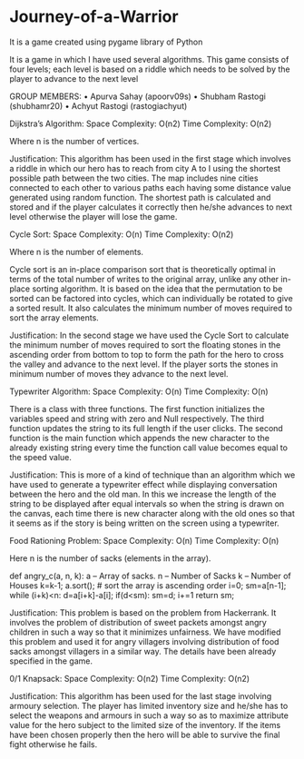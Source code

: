 # Journey-of-a-Warrior

It is a game created using pygame library of Python

It is a game in which I have used several algorithms. This game consists of four levels; each level is based on a riddle which needs to be solved by the player to advance to the next level

GROUP MEMBERS:
•	Apurva Sahay (apoorv09s)
•	Shubham Rastogi (shubhamr20)
•	Achyut Rastogi (rastogiachyut)

Dijkstra’s Algorithm:
Space Complexity:  O(n2)
Time Complexity: O(n2)

Where n is the number of vertices.

Justification:
This algorithm has been used in the first stage which involves a riddle in which our hero has to reach from city A to I using the shortest possible path between the two cities. The map includes nine cities connected to each other to various paths each having some distance value generated using random function. The shortest path is calculated and stored and if the player calculates it correctly then he/she advances to next level otherwise the player will lose the game.

Cycle Sort:
Space Complexity:  O(n)
Time Complexity: O(n2)

Where n is the number of elements.

Cycle sort is an in-place comparison sort that is theoretically optimal in terms of the total number of writes to the original array, unlike any other in-place sorting algorithm. It is based on the idea that the permutation to be sorted can be factored into cycles, which can individually be rotated to give a sorted result. It also calculates the minimum number of moves required to sort the array elements.

Justification:
In the second stage we have used the Cycle Sort to calculate the minimum number of moves required to sort the floating stones in the ascending order from bottom to top to form the path for the hero to cross the valley and advance to the next level. If the player sorts the stones in minimum number of moves they advance to the next level.

Typewriter Algorithm:
Space Complexity:  O(n)
Time Complexity: O(n)

There is a class with three functions. The first function initializes the variables speed and string with zero and Null respectively. The third function updates the string to its full length if the user clicks. The second function is the main function  which appends the new character to the already existing string every time the function call value becomes equal to the speed value.

Justification:
This is more of a kind of technique than an algorithm which we have used to generate a typewriter effect while displaying conversation between the hero and the old man. In this we increase the length of the string to be displayed after equal intervals so when the string is drawn on the canvas, each time there is new character along with the old ones so that it seems as if the story is being written on the screen using a typewriter.

Food Rationing Problem:
Space Complexity: O(n)
Time Complexity: O(n)

Here n is the number of sacks (elements in the array).

def angry_c(a, n, k):
  a – Array of sacks.
  n – Number of Sacks
  k – Number of Houses
    k=k-1;
    a.sort(); # sort the array is ascending order
    i=0;
    sm=a[n-1];
    while (i+k)<n:
        d=a[i+k]-a[i];
        if(d<sm):
            sm=d;
        i+=1
    return sm;

Justification:
This problem is based on the problem from Hackerrank. It involves the problem of distribution of sweet packets amongst angry children in such a way so that it minimizes unfairness. We have modified this problem and used it for angry villagers involving distribution of food sacks amongst villagers in a similar way. The details have been already specified in the game.

0/1 Knapsack:
Space Complexity: O(n2)
Time Complexity: O(n2)

Justification:
This algorithm has been used  for the last stage involving armoury selection. The player has limited inventory size and he/she has to select the weapons and armours in such a way so as to maximize attribute value for the hero subject to the limited size of the inventory. If the items have been chosen properly then the hero will be able to survive the final fight otherwise he fails.

